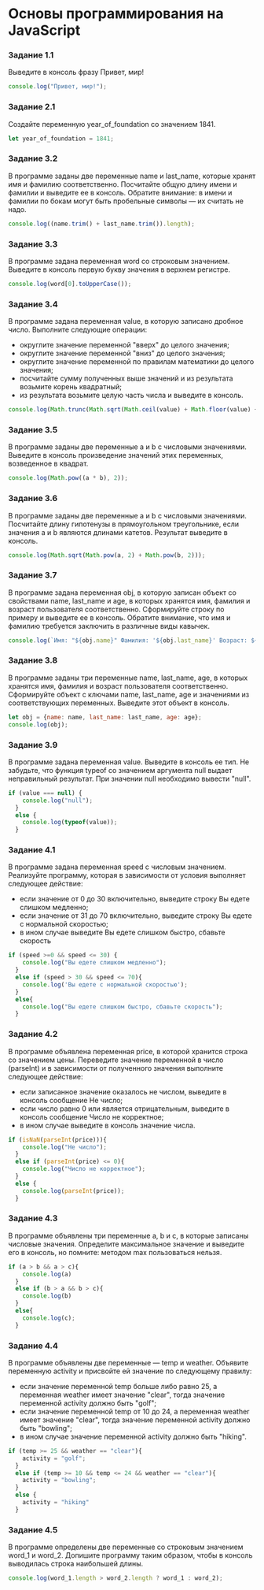 # Основы программирования на JavaScript

### Задание 1.1
Выведите в консоль фразу Привет, мир!

```javascript
console.log("Привет, мир!");
```
### Задание 2.1
Создайте переменную year_of_foundation со значением 1841.

```javascript
let year_of_foundation = 1841;
```
### Задание 3.2
В программе заданы две переменные name и last_name, которые хранят имя и фамилию соответственно. Посчитайте общую длину имени и фамилии и выведите ее в консоль. Обратите внимание: в имени и фамилии по бокам могут быть пробельные символы — их считать не надо.

```javascript
console.log((name.trim() + last_name.trim()).length);
```

### Задание 3.3

В программе задана переменная word со строковым значением. Выведите в консоль первую букву значения в верхнем регистре.

```javascript
console.log(word[0].toUpperCase());
```

### Задание 3.4

В программе задана переменная value, в которую записано дробное число. Выполните следующие операции:

- округлите значение переменной "вверх" до целого значения;
- округлите значение переменной "вниз" до целого значения;
- округлите значение переменной по правилам математики до целого значения;
- посчитайте сумму полученных выше значений и из результата возьмите корень квадратный;
- из результата возьмите целую часть числа и выведите в консоль.

```javascript
console.log(Math.trunc(Math.sqrt(Math.ceil(value) + Math.floor(value) + Math.round(value))));
```

### Задание 3.5

В программе заданы две переменные a и b с числовыми значениями. Выведите в консоль произведение значений этих переменных, возведенное в квадрат.

```javascript
console.log(Math.pow((a * b), 2));
```

### Задание 3.6

В программе заданы две переменные a и b с числовыми значениями. Посчитайте длину гипотенузы в прямоугольном треугольнике, если значения a и b являются длинами катетов. Результат выведите в консоль.

```javascript
console.log(Math.sqrt(Math.pow(a, 2) + Math.pow(b, 2)));
```

### Задание 3.7

В программе задана переменная obj, в которую записан объект со свойствами name, last_name и age, в которых хранятся имя, фамилия и возраст пользователя соответственно. Сформируйте строку по примеру и выведите ее в консоль. Обратите внимание, что имя и фамилию требуется заключить в различные виды кавычек.

```javascript
console.log(`Имя: "${obj.name}" Фамилия: '${obj.last_name}' Возраст: ${obj.age}`);
```

### Задание 3.8

В программе заданы три переменные name, last_name, age, в которых хранятся имя, фамилия и возраст пользователя соответственно. Сформируйте объект с ключами name, last_name, age и значениями из соответствующих переменных. Выведите этот объект в консоль.

```javascript
let obj = {name: name, last_name: last_name, age: age};
console.log(obj);
```

### Задание 3.9

В программе задана переменная value. Выведите в консоль ее тип. Не забудьте, что функция typeof со значением аргумента null выдает неправильный результат. При значении null необходимо вывести "null".

```javascript
if (value === null) {
    console.log("null");
  }
  else {
    console.log(typeof(value));
  }
```

### Задание 4.1

В программе задана переменная speed с числовым значением. Реализуйте программу, которая в зависимости от условия выполняет следующее действие:

- если значение от 0 до 30 включительно, выведите строку Вы едете слишком медленно;
- если значение от 31 до 70 включительно, выведите строку Вы едете с нормальной скоростью;
- в ином случае выведите Вы едете слишком быстро, сбавьте скорость

```javascript
if (speed >=0 && speed <= 30) {
    console.log("Вы едете слишком медленно");
  }
  else if (speed > 30 && speed <= 70){
    console.log('Вы едете с нормальной скоростью');
  }
  else{
    console.log("Вы едете слишком быстро, сбавьте скорость");
  }
```

### Задание 4.2

В программе объявлена переменная price, в которой хранится строка со значением цены. Переведите значение переменной в число (parseInt) и в зависимости от полученного значения выполните следующее действие:

- если записанное значение оказалось не числом, выведите в консоль сообщение Не число;
- если число равно 0 или является отрицательным, выведите в консоль сообщение Число не корректное;
- в ином случае выведите в консоль значение числа.

```javascript
if (isNaN(parseInt(price))){
    console.log("Не число");
  }
  else if (parseInt(price) <= 0){
    console.log("Число не корректное");
  }
  else {
    console.log(parseInt(price));
  }
```

### Задание 4.3

В программе объявлены три переменные a, b и c, в которые записаны числовые значения. Определите максимальное значение и выведите его в консоль, но помните: методом max пользоваться нельзя.

```javascript
if (a > b && a > c){
    console.log(a)
  }
  else if (b > a && b > c){
    console.log(b)
  }
  else{
    console.log(c);
  }
```

### Задание 4.4

В программе объявлены две переменные — temp и weather. Объявите переменную activity и присвойте ей значение по следующему правилу:
- если значение переменной temp больше либо равно 25, a переменная weather имеет значение "clear", тогда значение переменной activity должно быть "golf";
- если значение переменной temp от 10 до 24, a переменная weather имеет значение "clear", тогда значение переменной activity должно быть "bowling";
- в ином случае значение переменной activity должно быть "hiking".

```javascript
if (temp >= 25 && weather == "clear"){
    activity = "golf";
  }
  else if (temp >= 10 && temp <= 24 && weather == "clear"){
    activity = "bowling";
  }
  else {
    activity = "hiking"
  }
```

### Задание 4.5

В программе определены две переменные со строковым значением word_1 и word_2. Допишите программу таким образом, чтобы в консоль выводилась строка наибольшей длины.

```javascript
console.log(word_1.length > word_2.length ? word_1 : word_2);
```